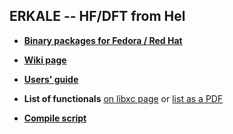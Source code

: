 ERKALE -- HF/DFT from Hel
-----------------------------------

* [**Binary packages for Fedora / Red Hat**](https://copr.fedoraproject.org/coprs/jussilehtola/erkale/)

* [**Wiki page**](https://github.com/susilehtola/erkale/wiki/ERKALE)

* [**Users' guide**](http://theory.physics.helsinki.fi/~jzlehtol/erkale/doc/userguide.pdf)

* **List of functionals** [on libxc page](http://www.tddft.org/programs/octopus/wiki/index.php/Libxc_functionals) or [list as a PDF](http://theory.physics.helsinki.fi/~jzlehtol/erkale/doc/functionals.pdf)

* [**Compile script**](https://raw.githubusercontent.com/susilehtola/erkale/master/compile.sh)
